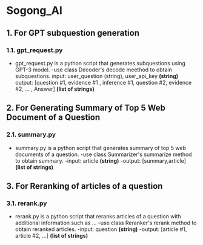 # Sogong_AI
## 1. For GPT subquestion generation
### 1.1. gpt_request.py
- gpt_request.py is a python script that generates subquestions using GPT-3 model.
-use class Decoder's decode meethod to obtain subquestions.
input: user_question (string), user_api_key **(string)**
output: [question #1, evidence #1 , inference #1, question #2, evidence #2, ... , Answer] **(list of strings)**


## 2. For Generating Summary of Top 5 Web Document of a Question
### 2.1. summary.py
- summary.py is a python script that generates summary of top 5 web documents of a question.
-use class Summarizer's summarize method to obtain summary.
-input: article **(string)**
-output: [summary,article] **(list of strings)**

## 3. For Reranking of articles of a question
### 3.1. rerank.py
- rerank.py is a python script that reranks articles of a question with additional information such as ...
-use class Reranker's rerank method to obtain reranked articles.
-input: question **(string)**
-output: [article #1, article #2, ...] **(list of strings)**